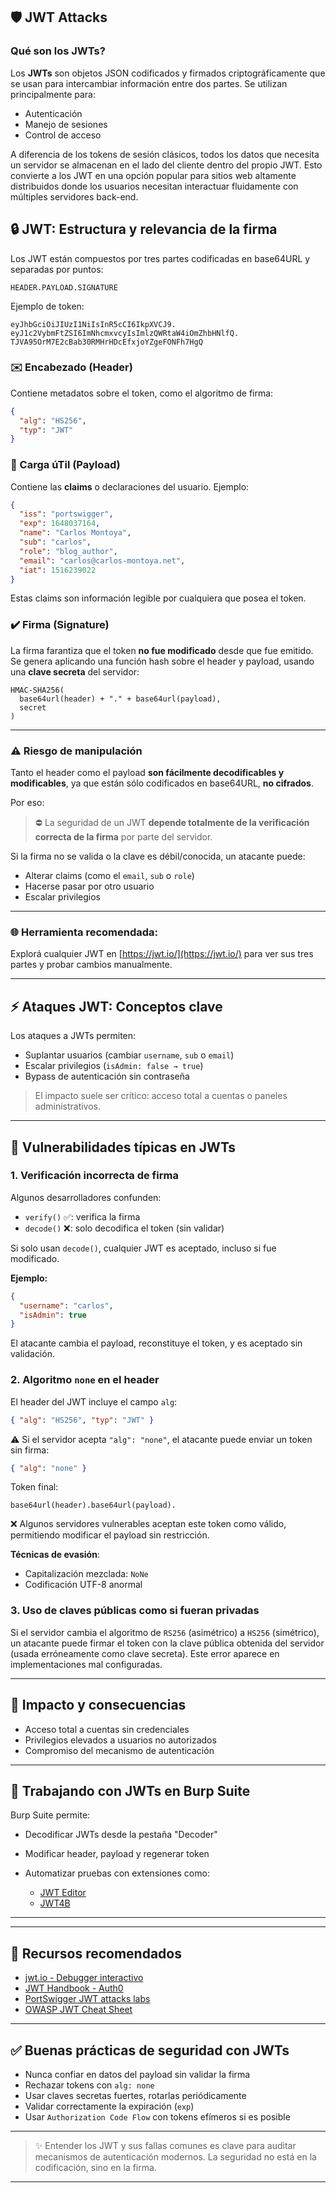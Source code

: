 ## 🛡️ JWT Attacks&#x20;



### Qué son los JWTs?

Los **JWTs** son objetos JSON codificados y firmados criptográficamente que se usan para intercambiar información entre dos partes. Se utilizan principalmente para:

* Autenticación
* Manejo de sesiones
* Control de acceso

A diferencia de los tokens de sesión clásicos, todos los datos que necesita un servidor se almacenan en el lado del cliente dentro del propio JWT. Esto convierte a los JWT en una opción popular para sitios web altamente distribuidos donde los usuarios necesitan interactuar fluidamente con múltiples servidores back-end.

## 🔒 JWT: Estructura y relevancia de la firma

Los JWT están compuestos por tres partes codificadas en base64URL y separadas por puntos:

```
HEADER.PAYLOAD.SIGNATURE
```
Ejemplo de token:

```
eyJhbGciOiJIUzI1NiIsInR5cCI6IkpXVCJ9.
eyJ1c2VybmFtZSI6ImNhcmxvcyIsImlzQWRtaW4iOmZhbHNlfQ.
TJVA95OrM7E2cBab30RMHrHDcEfxjoYZgeFONFh7HgQ
```

### ✉️ Encabezado (Header)

Contiene metadatos sobre el token, como el algoritmo de firma:

```json
{
  "alg": "HS256",
  "typ": "JWT"
}
```

### 📅 Carga úTil (Payload)

Contiene las **claims** o declaraciones del usuario. Ejemplo:

```json
{
  "iss": "portswigger",
  "exp": 1648037164,
  "name": "Carlos Montoya",
  "sub": "carlos",
  "role": "blog_author",
  "email": "carlos@carlos-montoya.net",
  "iat": 1516239022
}
```

Estas claims son información legible por cualquiera que posea el token.

### ✔️ Firma (Signature)

La firma farantiza que el token **no fue modificado** desde que fue emitido. Se genera aplicando una función hash sobre el header y payload, usando una **clave secreta** del servidor:

```
HMAC-SHA256(
  base64url(header) + "." + base64url(payload),
  secret
)
```

---

### ⚠️ Riesgo de manipulación

Tanto el header como el payload **son fácilmente decodificables y modificables**, ya que están sólo codificados en base64URL, **no cifrados**.

Por eso:

> ⛔ La seguridad de un JWT **depende totalmente de la verificación correcta de la firma** por parte del servidor.

Si la firma no se valida o la clave es débil/conocida, un atacante puede:

* Alterar claims (como el `email`, `sub` o `role`)
* Hacerse pasar por otro usuario
* Escalar privilegios

---

### 🌐 Herramienta recomendada:

Explorá cualquier JWT en [https://jwt.io/](https://jwt.io/) para ver sus tres partes y probar cambios manualmente.

---


## ⚡️ Ataques JWT: Conceptos clave

Los ataques a JWTs permiten:

* Suplantar usuarios (cambiar `username`, `sub` o `email`)
* Escalar privilegios (`isAdmin: false → true`)
* Bypass de autenticación sin contraseña

> El impacto suele ser crítico: acceso total a cuentas o paneles administrativos.

---

## 🔧 Vulnerabilidades típicas en JWTs

### 1. **Verificación incorrecta de firma**

Algunos desarrolladores confunden:

* `verify()` ✅: verifica la firma
* `decode()` ❌: solo decodifica el token (sin validar)

Si solo usan `decode()`, cualquier JWT es aceptado, incluso si fue modificado.

**Ejemplo:**

```json
{
  "username": "carlos",
  "isAdmin": true
}
```

El atacante cambia el payload, reconstituye el token, y es aceptado sin validación.

### 2. **Algoritmo ********************`none`******************** en el header**

El header del JWT incluye el campo `alg`:

```json
{ "alg": "HS256", "typ": "JWT" }
```

⚠️ Si el servidor acepta `"alg": "none"`, el atacante puede enviar un token sin firma:

```json
{ "alg": "none" }
```

Token final:

```
base64url(header).base64url(payload).
```

❌ Algunos servidores vulnerables aceptan este token como válido, permitiendo modificar el payload sin restricción.

**Técnicas de evasión**:

* Capitalización mezclada: `NoNe`
* Codificación UTF-8 anormal

### 3. **Uso de claves públicas como si fueran privadas**

Si el servidor cambia el algoritmo de `RS256` (asimétrico) a `HS256` (simétrico), un atacante puede firmar el token con la clave pública obtenida del servidor (usada erróneamente como clave secreta). Este error aparece en implementaciones mal configuradas.

---

## 🤖 Impacto y consecuencias

* Acceso total a cuentas sin credenciales
* Privilegios elevados a usuarios no autorizados
* Compromiso del mecanismo de autenticación

---

## 📃 Trabajando con JWTs en Burp Suite

Burp Suite permite:

* Decodificar JWTs desde la pestaña "Decoder"
* Modificar header, payload y regenerar token
* Automatizar pruebas con extensiones como:

  * [JWT Editor](https://portswigger.net/bappstore/50e2bbf4f38d4c3aa723d7ab6179a5b9)
  * [JWT4B](https://github.com/ticarpi/jwt_tool)

---

---

## 🔎 Recursos recomendados

* [jwt.io - Debugger interactivo](https://jwt.io/)
* [JWT Handbook - Auth0](https://auth0.com/learn/json-web-tokens/)
* [PortSwigger JWT attacks labs](https://portswigger.net/web-security/jwt)
* [OWASP JWT Cheat Sheet](https://cheatsheetseries.owasp.org/cheatsheets/JSON_Web_Token_for_Java_Cheat_Sheet.html)

---

## ✅ Buenas prácticas de seguridad con JWTs

* Nunca confiar en datos del payload sin validar la firma
* Rechazar tokens con `alg: none`
* Usar claves secretas fuertes, rotarlas periódicamente
* Validar correctamente la expiración (`exp`)
* Usar `Authorization Code Flow` con tokens efímeros si es posible

---

> ✨ Entender los JWT y sus fallas comunes es clave para auditar mecanismos de autenticación modernos. La seguridad no está en la codificación, sino en la firma.

---
